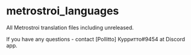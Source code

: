 # metrostroi_languages
All Metrostroi translation files including unreleased.

If you have any questions - contact [Pollitto] Курритто#9454 at Discord app.
